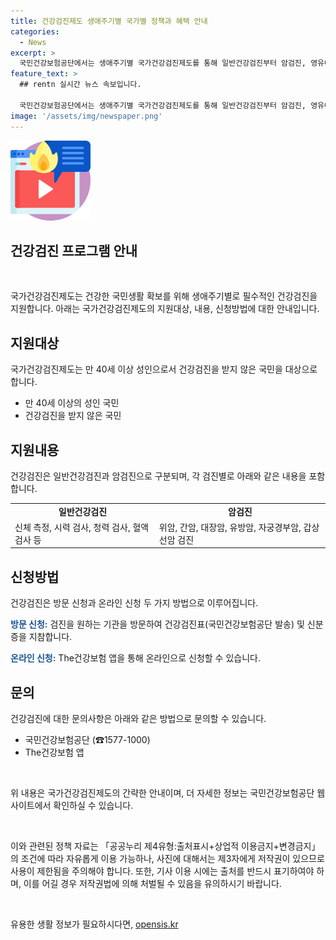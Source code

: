 ```yaml
---
title: 건강검진제도 생애주기별 국가별 정책과 혜택 안내
categories:
  - News
excerpt: >
  국민건강보험공단에서는 생애주기별 국가건강검진제도를 통해 일반건강검진부터 암검진, 영유아, 학생, 청소년을 위한 필수적인 검사를 지원합니다. 검진은 방문 또는 온라인으로 신청할 수 있으며, 재무부담은 건강보험료로 모두 해결됩니다. 자세한 내용은 국민건강보험공단 또는 The건강보험 앱으로 확인하시기 바랍니다. (☎15771000)
feature_text: >
  ## rentn 실시간 뉴스 속보입니다.

  국민건강보험공단에서는 생애주기별 국가건강검진제도를 통해 일반건강검진부터 암검진, 영유아, 학생, 청소년을 위한 필수적인 검사를 지원합니다. 검진은 방문 또는 온라인으로 신청할 수 있으며, 재무부담은 건강보험료로 모두 해결됩니다. 자세한 내용은 국민건강보험공단 또는 The건강보험 앱으로 확인하시기 바랍니다. (☎15771000)
image: '/assets/img/newspaper.png'
---
```


<p><img src="/assets/img/news.png" alt="rentncar 속보" /></p>

<h2>건강검진 프로그램 안내</h2>

<p data-ke-size="size16">&nbsp;</p>

<p>국가건강검진제도는 건강한 국민생활 확보를 위해 생애주기별로 필수적인 건강검진을 지원합니다. 아래는 국가건강검진제도의 지원대상, 내용, 신청방법에 대한 안내입니다.</p>

<h2 data-ke-size="size26">지원대상</h2>

<p>국가건강검진제도는 만 40세 이상 성인으로서 건강검진을 받지 않은 국민을 대상으로 합니다.</p>

<ul>
  <li>만 40세 이상의 성인 국민</li>
  <li>건강검진을 받지 않은 국민</li>
</ul>

<h2 data-ke-size="size26">지원내용</h2>

<p>건강검진은 일반건강검진과 암검진으로 구분되며, 각 검진별로 아래와 같은 내용을 포함합니다.</p>

<table>
  <tr>
    <td style="text-align: center; height: 17px;"><b>일반건강검진</b></td>
    <td style="text-align: center; height: 17px;"><b>암검진</b></td>
  </tr>
  <tr>
    <td>신체 측정, 시력 검사, 청력 검사, 혈액 검사 등</td>
    <td>위암, 간암, 대장암, 유방암, 자궁경부암, 갑상선암 검진</td>
  </tr>
</table>

<h2 data-ke-size="size26">신청방법</h2>

<p>건강검진은 방문 신청과 온라인 신청 두 가지 방법으로 이루어집니다.</p>

<p><b><span style="color: #1a5490;">방문 신청:</span></b> 검진을 원하는 기관을 방문하여 건강검진표(국민건강보험공단 발송) 및 신분증을 지참합니다.</p>

<p><b><span style="color: #1a5490;">온라인 신청:</span></b> The건강보험 앱을 통해 온라인으로 신청할 수 있습니다.</p>

<h2 data-ke-size="size26">문의</h2>

<p>건강검진에 대한 문의사항은 아래와 같은 방법으로 문의할 수 있습니다.</p>

<ul>
  <li>국민건강보험공단 (☎1577-1000)</li>
  <li>The건강보험 앱</li>
</ul>

<p data-ke-size="size16">&nbsp;</p>

<p>위 내용은 국가건강검진제도의 간략한 안내이며, 더 자세한 정보는 국민건강보험공단 웹사이트에서 확인하실 수 있습니다.</p>

<p data-ke-size="size16">&nbsp;</p>

<p>이와 관련된 정책 자료는 「공공누리 제4유형:출처표시+상업적 이용금지+변경금지」의 조건에 따라 자유롭게 이용 가능하나, 사진에 대해서는 제3자에게 저작권이 있으므로 사용이 제한됨을 주의해야 합니다. 또한, 기사 이용 시에는 출처를 반드시 표기하여야 하며, 이를 어길 경우 저작권법에 의해 처벌될 수 있음을 유의하시기 바랍니다.</p>

<p data-ke-size="size16">&nbsp;</p>
유용한 생활 정보가 필요하시다면, <a href="https://opensis.kr" rel="dofollow">opensis.kr</a>


